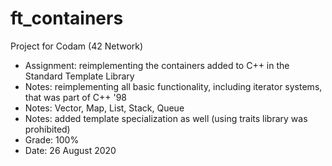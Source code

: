 # ft_containers

Project for Codam (42 Network)

- Assignment: reimplementing the containers added to C++ in the Standard Template Library
- Notes: reimplementing all basic functionality, including iterator systems, that was part of C++ '98
- Notes: Vector, Map, List, Stack, Queue
- Notes: added template specialization as well (using traits library was prohibited)
- Grade: 100%
- Date: 26 August 2020
